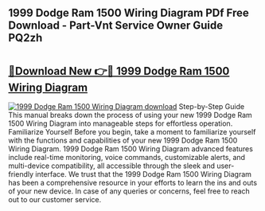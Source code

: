 ## 1999 Dodge Ram 1500 Wiring Diagram PDf Free Download - Part-Vnt Service Owner Guide PQ2zh

# <h2><a href="http://dfkbay7.blite.top/?on=1999+Dodge+Ram+1500+Wiring+Diagram">🔗Download New 👉🔴 1999 Dodge Ram 1500 Wiring Diagram</a></h2>

[![1999 Dodge Ram 1500 Wiring Diagram download](https://i.imgur.com/lujVjoI.png)](http://dfkbay7.blite.top/?on=1999+Dodge+Ram+1500+Wiring+Diagram)
Step-by-Step Guide This manual breaks down the process of using your new 1999 Dodge Ram 1500 Wiring Diagram into manageable steps for effortless operation. Familiarize Yourself Before you begin, take a moment to familiarize yourself with the functions and capabilities of your new 1999 Dodge Ram 1500 Wiring Diagram. 1999 Dodge Ram 1500 Wiring Diagram advanced features include real-time monitoring, voice commands, customizable alerts, and multi-device compatibility, all accessible through the sleek and user-friendly interface. We trust that the 1999 Dodge Ram 1500 Wiring Diagram has been a comprehensive resource in your efforts to learn the ins and outs of your new device. In case of any queries or concerns, feel free to reach out to our customer service.
